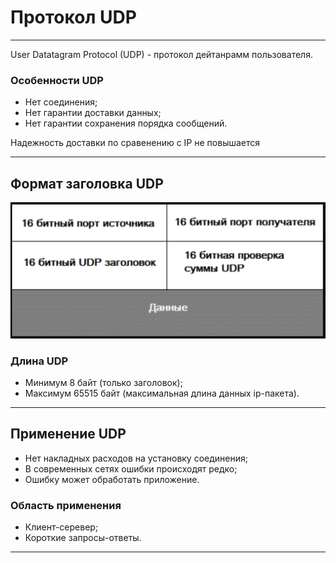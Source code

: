 # Протокол UDP

---

User Datatagram Protocol (UDP) - протокол дейтанрамм пользователя.

### Особенности UDP

- Нет соединения;
- Нет гарантии доставки данных;
- Нет гарантии сохранения порядка сообщений.

Надежность доставки по сравенению с IP не повышается

---

## Формат заголовка UDP

![](https://github.com/v1a0/computer-science-university/blob/main/img/udp-header.png)

### Длина UDP

- Минимум 8 байт (только заголовок);
- Максимум 65515 байт (максимальная длина данных ip-пакета).

---

## Применение UDP

- Нет накладных расходов на установку соединения;
- В современных сетях ошибки происходят редко;
- Ошибку может обработать приложение.

### Область применения

- Клиент-серевер;
- Короткие запросы-ответы.

---

